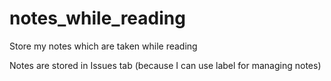 # notes_while_reading
Store my notes which are taken while reading

Notes are stored in Issues tab (because I can use label for managing notes)
